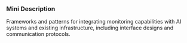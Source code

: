 ### Mini Description

Frameworks and patterns for integrating monitoring capabilities with AI systems and existing infrastructure, including interface designs and communication protocols.
